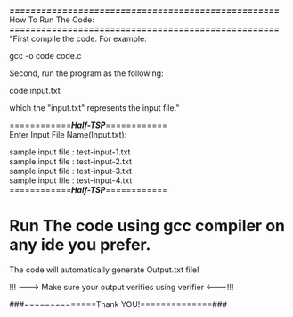 ***===================================================***
How To Run The Code:
***===================================================***
"First compile the code. For example: 

gcc -o code code.c

Second, run the program as the following:

code input.txt

which the "input.txt" represents the input file."     

============***Half-TSP***============                                                                                         
Enter Input File Name(Input.txt):

sample input file :  test-input-1.txt                                                                                     
sample input file :  test-input-2.txt                                                            
sample input file :  test-input-3.txt                                                                
sample input file :  test-input-4.txt                                                                        
============***Half-TSP***============                                                                 
# Run The code using gcc compiler on any ide you prefer.

The code will automatically generate Output.txt file!

!!! ---> Make sure your output verifies using verifier <---!!! 

###==============Thank YOU!==============###
